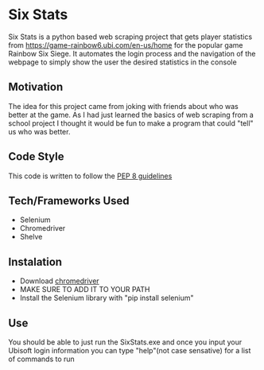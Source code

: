 # Six Stats
Six Stats is a python based web scraping project that gets player statistics from https://game-rainbow6.ubi.com/en-us/home for the popular game Rainbow Six Siege. It automates the login process and the navigation of the webpage to simply show the user the desired statistics in the console

## Motivation
The idea for this project came from joking with friends about who was better at the game. As I had just learned the basics of web scraping from a school project I thought it would be fun to make a program that could "tell" us who was better.

## Code Style
This code is written to follow the [PEP 8 guidelines](https://www.python.org/dev/peps/pep-0008/)

## Tech/Frameworks Used
- Selenium
- Chromedriver
- Shelve

## Instalation
- Download [chromedriver](http://chromedriver.chromium.org/)
- MAKE SURE TO ADD IT TO YOUR PATH
- Install the Selenium library with "pip install selenium"

## Use
You should be able to just run the SixStats.exe and once you input your Ubisoft login information you can type "help"(not case sensative) for a list of commands to run

